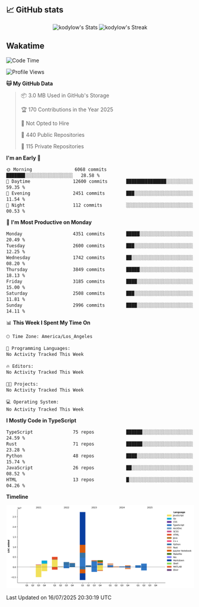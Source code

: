 ## 📈 GitHub stats
<!--START_SECTION:github-->
<div class="badges-githubstats">
  <p align="center">
    <img src="https://github-readme-stats.vercel.app/api?username=kodylow&theme=tokyonight&show_icons=true&hide_border=true&count_private=true" alt="kodylow's Stats" height="165">
    <img src="https://github-readme-streak-stats.herokuapp.com/?user=kodylow&theme=tokyonight&hide_border=true" alt="kodylow's Streak" height="165">
  </p>
</div>
<!--END_SECTION:github-->

## Wakatime 
<!--START_SECTION:waka-->
![Code Time](http://img.shields.io/badge/Code%20Time-1%2C294%20hrs%2031%20mins-blue)

![Profile Views](http://img.shields.io/badge/Profile%20Views-1-blue)

**🐱 My GitHub Data** 

> 📦 3.0 MB Used in GitHub's Storage 
 > 
> 🏆 170 Contributions in the Year 2025
 > 
> 🚫 Not Opted to Hire
 > 
> 📜 440 Public Repositories 
 > 
> 🔑 115 Private Repositories 
 > 
**I'm an Early 🐤** 

```text
🌞 Morning                6068 commits        ███████░░░░░░░░░░░░░░░░░░   28.58 % 
🌆 Daytime                12600 commits       ███████████████░░░░░░░░░░   59.35 % 
🌃 Evening                2451 commits        ███░░░░░░░░░░░░░░░░░░░░░░   11.54 % 
🌙 Night                  112 commits         ░░░░░░░░░░░░░░░░░░░░░░░░░   00.53 % 
```
📅 **I'm Most Productive on Monday** 

```text
Monday                   4351 commits        █████░░░░░░░░░░░░░░░░░░░░   20.49 % 
Tuesday                  2600 commits        ███░░░░░░░░░░░░░░░░░░░░░░   12.25 % 
Wednesday                1742 commits        ██░░░░░░░░░░░░░░░░░░░░░░░   08.20 % 
Thursday                 3849 commits        █████░░░░░░░░░░░░░░░░░░░░   18.13 % 
Friday                   3185 commits        ████░░░░░░░░░░░░░░░░░░░░░   15.00 % 
Saturday                 2508 commits        ███░░░░░░░░░░░░░░░░░░░░░░   11.81 % 
Sunday                   2996 commits        ████░░░░░░░░░░░░░░░░░░░░░   14.11 % 
```


📊 **This Week I Spent My Time On** 

```text
🕑︎ Time Zone: America/Los_Angeles

💬 Programming Languages: 
No Activity Tracked This Week

🔥 Editors: 
No Activity Tracked This Week

🐱‍💻 Projects: 
No Activity Tracked This Week

💻 Operating System: 
No Activity Tracked This Week
```

**I Mostly Code in TypeScript** 

```text
TypeScript               75 repos            ██████░░░░░░░░░░░░░░░░░░░   24.59 % 
Rust                     71 repos            ██████░░░░░░░░░░░░░░░░░░░   23.28 % 
Python                   48 repos            ████░░░░░░░░░░░░░░░░░░░░░   15.74 % 
JavaScript               26 repos            ██░░░░░░░░░░░░░░░░░░░░░░░   08.52 % 
HTML                     13 repos            █░░░░░░░░░░░░░░░░░░░░░░░░   04.26 % 
```



**Timeline**

![Lines of Code chart](https://raw.githubusercontent.com/Kodylow/Kodylow/master/assets/bar_graph.png)


 Last Updated on 16/07/2025 20:30:19 UTC
<!--END_SECTION:waka-->
